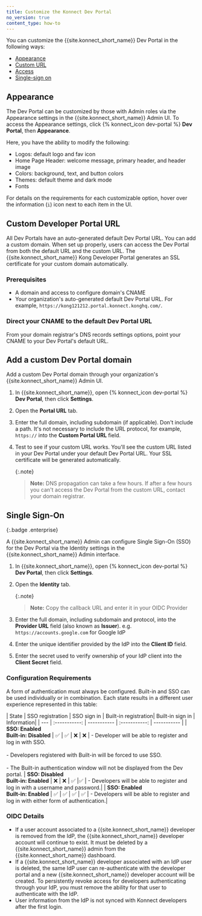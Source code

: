 ```yaml
---
title: Customize the Konnect Dev Portal
no_version: true
content_type: how-to
---
```


You can customize the {{site.konnect_short_name}} Dev Portal in the following ways:
* [Appearance](#appearance)
* [Custom URL](#add-a-custom-dev-portal-domain)
* [Access](/konnect/dev-portal/access/)
* [Single-sign on](#single-sign-on)


## Appearance

The Dev Portal can be customized by those with Admin roles via the Appearance
settings in the {{site.konnect_short_name}} Admin UI. To access the Appearance
settings, click {% konnect_icon dev-portal %} **Dev Portal**, then **Appearance**.

Here, you have the ability to modify the following:

* Logos: default logo and fav icon
* Home Page Header: welcome message, primary header, and header image
* Colors: background, text, and button colors
* Themes: default theme and dark mode
* Fonts

For details on the requirements for each customizable option, hover over the information (`i`) icon next to each item in the UI.


## Custom Developer Portal URL

All Dev Portals have an auto-generated default Dev Portal URL. You can add a custom domain. When set up properly, users can access the Dev Portal from both the default URL and the custom URL. The {{site.konnect_short_name}} Kong Developer Portal generates an SSL certificate for your custom domain automatically.

### Prerequisites

* A domain and access to configure domain's CNAME
* Your organization's auto-generated default Dev Portal URL. For example, `https://kong121212.portal.konnect.konghq.com/`.

### Direct your CNAME to the default Dev Portal URL

From your domain registrar's DNS records settings options, point your CNAME to your Dev Portal's default URL.


## Add a custom Dev Portal domain

Add a custom Dev Portal domain through your organization's {{site.konnect_short_name}} Admin UI.

1. In {{site.konnect_short_name}}, open {% konnect_icon dev-portal %} **Dev Portal**, then click **Settings**.

2. Open the **Portal URL** tab.

3. Enter the full domain, including subdomain (if applicable). Don't include a path. It's not necessary to include the URL protocol, for example, `https://` into the **Custom Portal URL** field.

4. Test to see if your custom URL works. You'll see the custom URL listed in your Dev Portal under your default Dev Portal URL. Your SSL certificate will be generated automatically.

   {:.note}
   > **Note:** DNS propagation can take a few hours. If after a few hours you can't access the Dev Portal from the custom URL, contact your domain registrar.

## Single Sign-On
{:.badge .enterprise}

A {{site.konnect_short_name}} Admin can configure Single Sign-On (SSO) for the Dev Portal via the Identity settings in the {{site.konnect_short_name}} Admin interface.

1. In {{site.konnect_short_name}}, open {% konnect_icon dev-portal %} **Dev Portal**, then click **Settings**.

2. Open the **Identity** tab.

   {:.note}
      > **Note:** Copy the callback URL and enter it in your OIDC Provider

3. Enter the full domain, including subdomain and protocol, into the  **Provider URL** field (also known as **Issuer**). e.g. `https://accounts.google.com` for Google IdP

4. Enter the unique identifier provided by the IdP into the **Client ID** field.

5. Enter the secret used to verify ownership of your IdP client into the **Client Secret** field.

### Configuration Requirements

A form of authentication must always be configured. Built-in and SSO can be used individually or in combination. Each state results in a different user experience represented in this table:

| State | SSO registration | SSO sign in | Built-in registration| Built-in sign in | Information|
| --- | :-----------: |  ----------- | :-----------: | ----------- |
| **SSO: Enabled**<br>**Built-in: Disabled** | ✅ | ✅ | ❌ | ❌ | - Developer will be able to register and log in with SSO.<br><br>- Developers registered with Built-in will be forced to use SSO.<br><br>- The Built-in authentication window will not be displayed from the Dev portal. 
| **SSO: Disabled**<br>**Built-in: Enabled** | ❌ | ❌ | ✅  |✅  | - Developers will be able to register and log in with a username and password.| 
| **SSO: Enabled**<br>**Built-in: Enabled** | ✅  | ✅ | ✅  | ✅  | - Developers will be able to register and log in with either form of authentication.|


### OIDC Details

* If a user account associated to a {{site.konnect_short_name}} developer is removed from the IdP, the {{site.konnect_short_name}} developer account will continue to exist. It must be deleted by a {{site.konnect_short_name}} admin from the {{site.konnect_short_name}} dashboard.
* If a {{site.konnect_short_name}} developer associated with an IdP user is deleted, the same IdP user can re-authenticate with the developer portal and a new {{site.konnect_short_name}} developer account will be created. To persistently revoke access for developers authenticating through your IdP, you must remove the ability for that user to authenticate with the IdP.
* User information from the IdP is not synced with Konnect developers after the first login.

